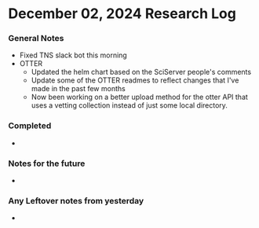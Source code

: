 # December 02, 2024 Research Log
### General Notes
* Fixed TNS slack bot this morning
* OTTER
  * Updated the helm chart based on the SciServer people's comments
  * Update some of the OTTER readmes to reflect changes that I've made in the past few months
  * Now been working on a better upload method for the otter API that uses a vetting collection instead of just some local directory.

### Completed
* 

### Notes for the future
* 

### Any Leftover notes from yesterday
* 
